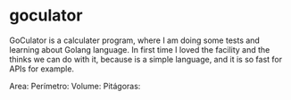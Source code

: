 # goculator
GoCulator is a calculater program, where I am doing some tests and learning about Golang language. In first time I loved the facility and the thinks we can do with it, because is a simple language, and it is so fast for APIs for example.

Area:
Perímetro:
Volume:
Pitágoras:


